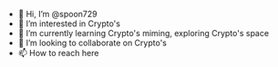 - 👋 Hi, I’m @spoon729
- 👀 I’m interested in Crypto's
- 🌱 I’m currently learning Crypto's miming, exploring Crypto's space
- 💞️ I’m looking to collaborate on Crypto's 
- 📫 How to reach here

<!---
spoon729/spoon729 is a ✨ special ✨ repository because its `README.md` (this file) appears on your GitHub profile.
You can click the Preview link to take a look at your changes.
--->
